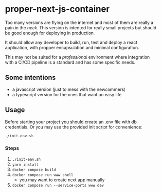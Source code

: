 # proper-next-js-container

Too many versions are flying on the internet and most of them are really a pain
in the _neck_. This version is intented for really small projects but should be
good enough for deploying in production.

It should allow any developer to build, run, test and deploy a react application,
with propper encapsulation and minimal configuration.

This may not be suited for a _professional_ environment where integration with a
CI/CD pipeline is a standard and has some specific needs.


## Some intentions

- a javascript version (just to mess with the newcommers)
- a typescript version for the ones that want an easy life

## Usage

Before starting your project you should create an .env file with db credentials.
Or you may use the provided init script for convenience:

```bash
./init-env.sh
```

### Steps

1. `./init-env.sh`
1. `yarn install`
1. `docker compose build`
1. `docker compose run www shell`
   - you may want to create next app manually
1. `docker compose run --service-ports www dev`
